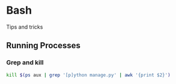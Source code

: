 # Bash

Tips and tricks

## Running Processes

### Grep and kill

``` bash
kill $(ps aux | grep '[p]ython manage.py' | awk '{print $2}')
```
